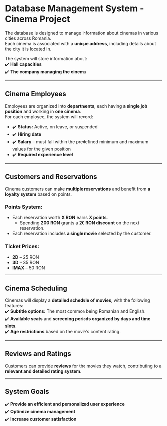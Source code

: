 # **Database Management System - Cinema Project**  

The database is designed to manage information about cinemas in various cities across Romania.  
Each cinema is associated with a **unique address**, including details about the city it is located in.  

The system will store information about:  
✔️ **Hall capacities**  
✔️ **The company managing the cinema**  

---  

## **Cinema Employees**  

Employees are organized into **departments**, each having **a single job position** and working in **one cinema**.  
For each employee, the system will record:  

- ✔️ **Status:** Active, on leave, or suspended  
- ✔️ **Hiring date**  
- ✔️ **Salary** – must fall within the predefined minimum and maximum values for the given position  
- ✔️ **Required experience level**  

---  

## **Customers and Reservations**  

Cinema customers can make **multiple reservations** and benefit from **a loyalty system** based on points.  

### **Points System:**  
- Each reservation worth **X RON** earns **X points**.  
  - Spending **200 RON** grants a **20 RON discount** on the next reservation.  
- Each reservation includes **a single movie** selected by the customer.  

### **Ticket Prices:**  
- **2D** – 25 RON  
- **3D** – 35 RON  
- **IMAX** – 50 RON  

---  

## **Cinema Scheduling**  

Cinemas will display a **detailed schedule of movies**, with the following features:  
✔️ **Subtitle options:** The most common being Romanian and English.  
✔️ **Available seats** and **screening periods organized by days and time slots**.  
✔️ **Age restrictions** based on the movie's content rating.  

---  

## **Reviews and Ratings**  

Customers can provide **reviews** for the movies they watch, contributing to a **relevant and detailed rating system**.  

---  

## **System Goals**  

✔️ **Provide an efficient and personalized user experience**  
✔️ **Optimize cinema management**  
✔️ **Increase customer satisfaction**
